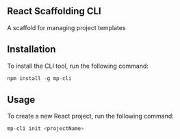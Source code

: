 ## React Scaffolding CLI
A scaffold for managing project templates

## Installation
To install the CLI tool, run the following command:

```js
npm install -g mp-cli
```
## Usage
To create a new React project, run the following command:
```js
mp-cli init <projectName>
```